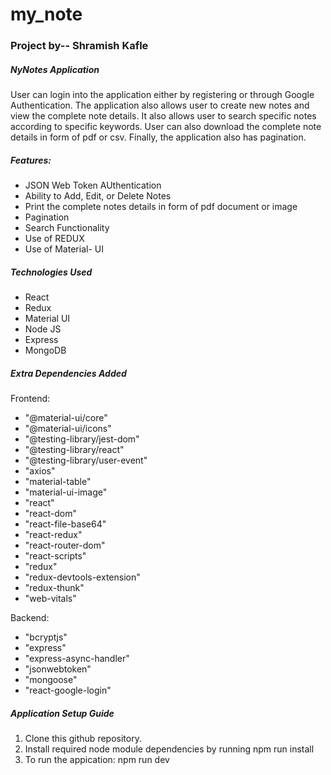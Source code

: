 # my_note

### Project by-- Shramish Kafle

##### NyNotes Application

User can login into the application either by registering or through Google Authentication. The application also allows user to create new notes and view the complete note details. It also allows user to search specific notes according to specific keywords. User can also download the complete note details in form of pdf or csv. Finally, the application also has pagination.

##### Features:

- JSON Web Token AUthentication
- Ability to Add, Edit, or Delete Notes
- Print the complete notes details in form of pdf document or image
- Pagination
- Search Functionality
- Use of REDUX
- Use of Material- UI

##### Technologies Used

- React
- Redux
- Material UI
- Node JS
- Express
- MongoDB

##### Extra Dependencies Added

Frontend:

- "@material-ui/core"
- "@material-ui/icons"
- "@testing-library/jest-dom"
- "@testing-library/react"
- "@testing-library/user-event"
- "axios"
- "material-table"
- "material-ui-image"
- "react"
- "react-dom"
- "react-file-base64"
- "react-redux"
- "react-router-dom"
- "react-scripts"
- "redux"
- "redux-devtools-extension"
- "redux-thunk"
- "web-vitals"

Backend:

- "bcryptjs"
- "express"
- "express-async-handler"
- "jsonwebtoken"
- "mongoose"
- "react-google-login"

##### Application Setup Guide

1. Clone this github repository.
2. Install required node module dependencies by running
   npm run install
3. To run the appication:
   npm run dev
